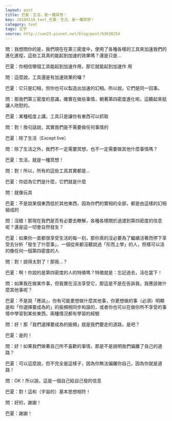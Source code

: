 ```yaml
---
layout: post
title: 巴夏：生活，是一種冥想！
key: 20180110_text_巴夏：生活，是一種冥想！
category: text
tags: 文字
source: http://san23.pixnet.net/blog/post/63638254
---
```



問：我想問你的是，我們現在在第三密度中，使用了各種各樣的工具來加速我們的進化進程，這些工具真的能起到加速的效果嗎？還是只是…

巴夏：你相信哪個工具能起到加速作用，那它就能起到加速作
用

問：這麼說，工具還是有加速效果的囉？

巴夏：它只是幻相，但你也可以製造出加速的幻相。所以說，它們是同一回事。

問：那我們第三密度的意識，確實在做些事情，朝著第四密度進化啦，這聽起來挺讓人欣慰的。

巴夏：某種程度上講，工具只是讓你有東西可以抓取

問：對！換句話說，其實我們是不需要做任何事情的

巴夏：除了生活（Except live）

問：除了生活之外，我們不一定需要冥想，也不一定需要做其他什麼事情嗎？

巴夏：生活，就是一種冥想！

問：對！所以，所有的這些工具其實都是…

巴夏：你認為它們是什麼，它們就是什麼

問：就像玩具

巴夏：不是說某個東西低於其他東西，因為你們的實相的全部，都是由這樣的幻相組成的

問：沒錯！那現在我們是否有必要去瞭解，各種各樣關於過渡到第四密度的信息呢？還是這一切會自然發生？

巴夏：如果你一直都很享受生活的每一刻，那你真的沒必要為了繼續活著而停下享受去分析「發生了什麼事」，一個從來都沒聽說過「形而上學」的人，照樣可以活的像任何一個第四密度的人

問：對！說得太對了！那我…？

巴夏：啊！你說的是第四密度的人的特徵嗎？特徵就是：忘記過去，活在當下！

問：如果我在做某件事，但我實在沒法享受它，那這是不是在告訴我，我應該做什麼其他事呢？

巴夏：不是說「應該」，你有可能更想做什麼其他事，你更想做的事（必須）明顯是和「你選擇要成為的」的振頻相同步和諧的，或者你也可以在做你所不享受的事情中學習到某些東西，兩種情況都有學習的經驗

問：好！那「我們選擇要成為的振頻」就是我們要走的道路，是吧？

巴夏：是的！

問：好！如果我們做著自己所不喜歡的事情，那是不是說明我們偏離了自己的道路？

巴夏：可以這麼說，但不完全是這樣子，因為你無法偏離你自己，因為你就是道路！

問：OK！所以說，這是一個自己給自己發的信息

巴夏：對！這和（宇宙的）基本思想相符！

問：好的，謝謝！

巴夏：謝謝！
